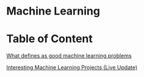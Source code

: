 # Machine Learning

# Table of Content

[What defines as good machine learning problems](./good-ml-problems.md)

[Interesting Machine Learning Projects (Live Update)](./interesting-projects.md)
